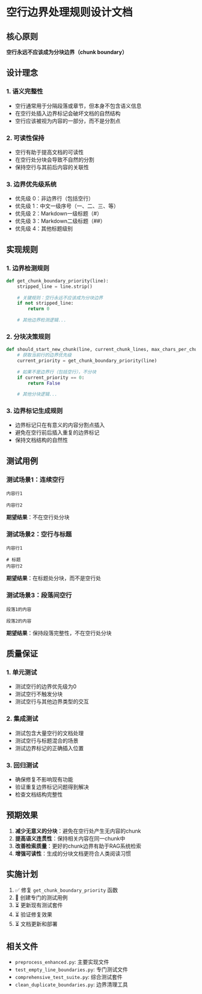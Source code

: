 # 空行边界处理规则设计文档

## 核心原则

**空行永远不应该成为分块边界（chunk boundary）**

## 设计理念

### 1. 语义完整性
- 空行通常用于分隔段落或章节，但本身不包含语义信息
- 在空行处插入边界标记会破坏文档的自然结构
- 空行应该被视为内容的一部分，而不是分割点

### 2. 可读性保持
- 空行有助于提高文档的可读性
- 在空行处分块会导致不自然的分割
- 保持空行与其前后内容的关联性

### 3. 边界优先级系统
- 优先级 0：非边界行（包括空行）
- 优先级 1：中文一级序号（一、二、三、等）
- 优先级 2：Markdown一级标题（#）
- 优先级 3：Markdown二级标题（##）
- 优先级 4：其他标题级别

## 实现规则

### 1. 边界检测规则
```python
def get_chunk_boundary_priority(line):
    stripped_line = line.strip()
    
    # 关键规则：空行永远不应该成为分块边界
    if not stripped_line:
        return 0
    
    # 其他边界检测逻辑...
```

### 2. 分块决策规则
```python
def should_start_new_chunk(line, current_chunk_lines, max_chars_per_chunk, all_lines=None, current_index=None):
    # 获取当前行的边界优先级
    current_priority = get_chunk_boundary_priority(line)
    
    # 如果不是边界行（包括空行），不分块
    if current_priority == 0:
        return False
    
    # 其他分块逻辑...
```

### 3. 边界标记生成规则
- 边界标记只在有意义的内容分割点插入
- 避免在空行前后插入重复的边界标记
- 保持文档结构的自然性

## 测试用例

### 测试场景1：连续空行
```
内容行1

内容行2
```
**期望结果**：不在空行处分块

### 测试场景2：空行与标题
```
内容行1

# 标题
内容行2
```
**期望结果**：在标题处分块，而不是空行处

### 测试场景3：段落间空行
```
段落1的内容

段落2的内容
```
**期望结果**：保持段落完整性，不在空行处分块

## 质量保证

### 1. 单元测试
- 测试空行的边界优先级为0
- 测试空行不触发分块
- 测试空行与其他边界类型的交互

### 2. 集成测试
- 测试包含大量空行的文档处理
- 测试空行与标题混合的场景
- 测试边界标记的正确插入位置

### 3. 回归测试
- 确保修复不影响现有功能
- 验证重复边界标记问题得到解决
- 检查文档结构完整性

## 预期效果

1. **减少无意义的分块**：避免在空行处产生无内容的chunk
2. **提高语义连贯性**：保持相关内容在同一chunk中
3. **改善检索质量**：更好的chunk边界有助于RAG系统检索
4. **增强可读性**：生成的分块文档更符合人类阅读习惯

## 实施计划

1. ✅ 修复 `get_chunk_boundary_priority` 函数
2. 🔄 创建专门的测试用例
3. ⏳ 更新现有测试套件
4. ⏳ 验证修复效果
5. ⏳ 文档更新和部署

## 相关文件

- `preprocess_enhanced.py`: 主要实现文件
- `test_empty_line_boundaries.py`: 专门测试文件
- `comprehensive_test_suite.py`: 综合测试套件
- `clean_duplicate_boundaries.py`: 边界清理工具